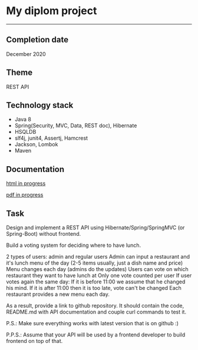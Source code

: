 # My diplom project
____

## Completion date 
December 2020

## Theme 
REST API

## Technology stack
- Java 8
- Spring(Security, MVC, Data, REST doc), Hibernate
- HSQLDB
- slf4j, junit4, Assertj, Hamcrest
- Jackson, Lombok
- Maven

## Documentation
[html in progress](https://htmlpreview.github.io/?https://github.com/drovocek/restmanager/blob/main/src/main/docs.asciidoc/final_doc.html)

[pdf in progress](https://github.com/drovocek/restmanager/blob/Cleaned/src/main/docs.asciidoc/final_doc.pdf)

## Task
Design and implement a REST API using Hibernate/Spring/SpringMVC (or Spring-Boot) without frontend.

Build a voting system for deciding where to have lunch.

2 types of users: admin and regular users
Admin can input a restaurant and it's lunch menu of the day (2-5 items usually, just a dish name and price)
Menu changes each day (admins do the updates)
Users can vote on which restaurant they want to have lunch at
Only one vote counted per user
If user votes again the same day:
If it is before 11:00 we assume that he changed his mind.
If it is after 11:00 then it is too late, vote can't be changed
Each restaurant provides a new menu each day.

As a result, provide a link to github repository. It should contain the code, README.md with API documentation and couple curl commands to test it.

P.S.: Make sure everything works with latest version that is on github :)

P.P.S.: Assume that your API will be used by a frontend developer to build frontend on top of that.
